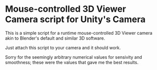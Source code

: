 # Mouse-controlled 3D Viewer Camera script for Unity's Camera
This is a simple script for a runtime mouse-controlled 3D Viewer camera akin to Blender's default and similar 3D software.

Just attach this script to your camera and it should work.

Sorry for the seemingly arbitrary numerical values for sensivity and smoothness; these were the values that gave me the best results.

